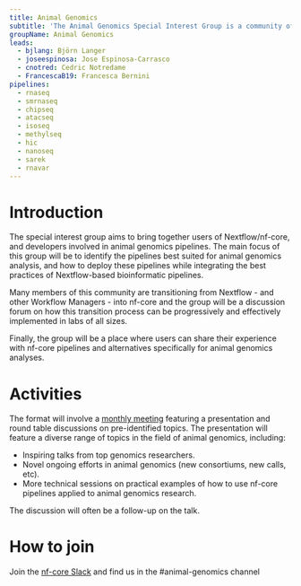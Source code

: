 ```yaml
---
title: Animal Genomics
subtitle: 'The Animal Genomics Special Interest Group is a community of researchers and practitioners interested in the application of genomics to animal breeding and genetics.'
groupName: Animal Genomics
leads:
  - bjlang: Björn Langer
  - joseespinosa: Jose Espinosa-Carrasco
  - cnotred: Cedric Notredame
  - FrancescaB19: Francesca Bernini
pipelines:
  - rnaseq
  - smrnaseq
  - chipseq
  - atacseq
  - isoseq
  - methylseq
  - hic
  - nanoseq
  - sarek
  - rnavar
---
```


# Introduction

The special interest group aims to bring together users of Nextflow/nf-core, and developers involved in animal genomics pipelines. The main focus of this group will be to identify the pipelines best suited for animal genomics analysis, and how to deploy these pipelines while integrating the best practices of Nextflow-based bioinformatic pipelines.

Many members of this community are transitioning from Nextflow - and other Workflow Managers - into nf-core and the group will be a discussion forum on how this transition process can be progressively and effectively implemented in labs of all sizes.

Finally, the group will be a place where users can share their experience with nf-core pipelines and alternatives specifically for animal genomics analyses.

# Activities

The format will involve a [monthly meeting](/special-interest-groups/animal-genomics/meetings.md) featuring a presentation and round table discussions on pre-identified topics. The presentation will feature a diverse range of topics in the field of animal genomics, including:

- Inspiring talks from top genomics researchers.
- Novel ongoing efforts in animal genomics (new consortiums, new calls, etc).
- More technical sessions on practical examples of how to use nf-core pipelines applied to animal genomics research.

The discussion will often be a follow-up on the talk.

# How to join

Join the [nf-core Slack](/join#slack) and find us in the #animal-genomics channel
